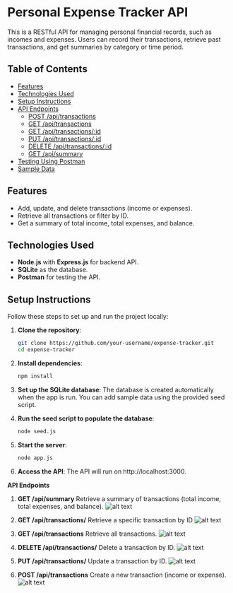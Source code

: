 # Personal Expense Tracker API

This is a RESTful API for managing personal financial records, such as incomes and expenses. Users can record their transactions, retrieve past transactions, and get summaries by category or time period.

## Table of Contents

- [Features](#features)
- [Technologies Used](#technologies-used)
- [Setup Instructions](#setup-instructions)
- [API Endpoints](#api-endpoints)
  - [POST /api/transactions](#post-apitransactions)
  - [GET /api/transactions](#get-apitransactions)
  - [GET /api/transactions/:id](#get-apitransactionsid)
  - [PUT /api/transactions/:id](#put-apitransactionsid)
  - [DELETE /api/transactions/:id](#delete-apitransactionsid)
  - [GET /api/summary](#get-apisummary)
- [Testing Using Postman](#testing-using-postman)
- [Sample Data](#sample-data)

## Features

- Add, update, and delete transactions (income or expenses).
- Retrieve all transactions or filter by ID.
- Get a summary of total income, total expenses, and balance.

## Technologies Used

- **Node.js** with **Express.js** for backend API.
- **SQLite** as the database.
- **Postman** for testing the API.

## Setup Instructions

Follow these steps to set up and run the project locally:

1. **Clone the repository**:
   ```bash
   git clone https://github.com/your-username/expense-tracker.git
   cd expense-tracker

2. **Install dependencies**:
    ```bash
    npm install

3. **Set up the SQLite database**: 
    The database is created automatically when the app is run. You can add sample data using the provided seed script.

4. **Run the seed script to populate the database**:
    ```bash
    node seed.js

5. **Start the server**:
    ```bash
    node app.js

6. **Access the API**: 
    The API will run on http://localhost:3000.

**API Endpoints**

1. **GET /api/summary**
Retrieve a summary of transactions (total income, total expenses, and balance).
![alt text](image.png)

2. **GET /api/transactions/**
Retrieve a specific transaction by ID
![alt text](image-1.png)

3. **GET /api/transactions**
Retrieve all transactions.
![alt text](image-2.png)

4. **DELETE /api/transactions/**
Delete a transaction by ID.
![alt text](image-3.png)

5. **PUT /api/transactions/**
Update a transaction by ID.
![alt text](image-4.png)

6. **POST /api/transactions**
Create a new transaction (income or expense).
![alt text](image-5.png)



